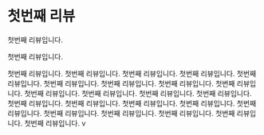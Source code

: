 # 첫번째 리뷰

첫번째 리뷰입니다.

첫번째 리뷰입니다.

첫번째 리뷰입니다. 첫번째 리뷰입니다. 첫번째 리뷰입니다. 첫번째 리뷰입니다. 첫번째 리뷰입니다. 첫번째 리뷰입니다. 첫번째 리뷰입니다. 첫번째 리뷰입니다. 첫번째 리뷰입니다. 첫번째 리뷰입니다. 첫번째 리뷰입니다. 첫번째 리뷰입니다. 첫번째 리뷰입니다. 첫번째 리뷰입니다. 첫번째 리뷰입니다. 첫번째 리뷰입니다. 첫번째 리뷰입니다. 첫번째 리뷰입니다. 첫번째 리뷰입니다. 첫번째 리뷰입니다. 첫번째 리뷰입니다. 첫번째 리뷰입니다. 첫번째 리뷰입니다. v
